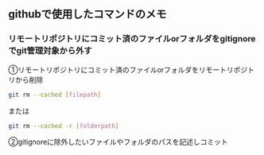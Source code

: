 ## githubで使用したコマンドのメモ

### リモートリポジトリにコミット済のファイルorフォルダをgitignoreでgit管理対象から外す
①リモートリポジトリにコミット済のファイルorフォルダをリモートリポジトリから削除
```sh
git rm --cached [filepath]
```
または
```sh
git rm --cached -r [folderpath]
```
②gitignoreに除外したいファイルやフォルダのパスを記述しコミット
